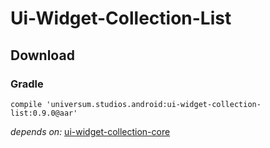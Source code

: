 Ui-Widget-Collection-List
===============

## Download ##

### Gradle ###

    compile 'universum.studios.android:ui-widget-collection-list:0.9.0@aar'

_depends on:_
[ui-widget-collection-core](https://github.com/universum-studios/android_ui/tree/master/library-widget-collection-core)